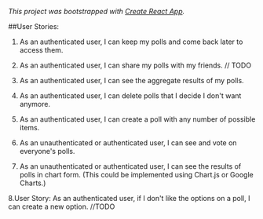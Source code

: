 _This project was bootstrapped with [Create React App](https://github.com/facebookincubator/create-react-app)._

##User Stories:

1. As an authenticated user, I can keep my polls and come back later to access them.

2. As an authenticated user, I can share my polls with my friends. // TODO

3. As an authenticated user, I can see the aggregate results of my polls.

4. As an authenticated user, I can delete polls that I decide I don't want anymore.

5. As an authenticated user, I can create a poll with any number of possible items.

6. As an unauthenticated or authenticated user, I can see and vote on everyone's polls.

7. As an unauthenticated or authenticated user, I can see the results of polls in chart form. (This could be implemented using Chart.js or Google Charts.)

8.User Story: As an authenticated user, if I don't like the options on a poll, I can create a new option. //TODO
